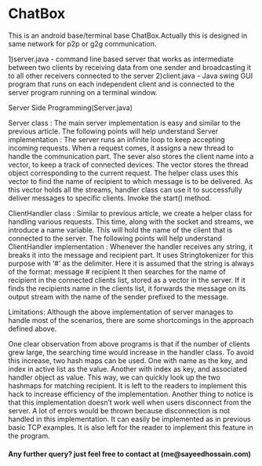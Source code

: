 # ChatBox
This is an android base/terminal base ChatBox.Actually this is designed in same network for p2p or g2g communication.

1)server.java - command line based server that works as intermediate between two clients by receiving data from one sender and broadcasting it to all other receivers connected to the server
2)client.java - Java swing GUI program that runs on each independent client and is connected to the server program running on a terminal window.

Server Side Programming(Server.java)

Server class : The main server implementation is easy and similar to the previous article. The following points will help understand Server implementation :
The server runs an infinite loop to keep accepting incoming requests.
When a request comes, it assigns a new thread to handle the communication part.
The sever also stores the client name into a vector, to keep a track of connected devices. The vector stores the thread object corresponding to the current request. The helper class uses this vector to find the name of recipient to which message is to be delivered. As this vector holds all the streams, handler class can use it to successfully deliver messages to specific clients.
Invoke the start() method.
 

ClientHandler class : Similar to previous article, we create a helper class for handling various requests. This time, along with the socket and streams, we introduce a name variable. This will hold the name of the client that is connected to the server. The following points will help understand ClientHandler implementation :
Whenever the handler receives any string, it breaks it into the message and recipient part. It uses Stringtokenizer for this purpose with ‘#’ as the delimiter. Here it is assumed that the string is always of the format:
message # recipient
It then searches for the name of recipient in the connected clients list, stored as a vector in the server. If it finds the recipients name in the clients list, it forwards the message on its output stream with the name of the sender prefixed to the message.



Limitations:
Although the above implementation of server manages to handle most of the scenarios, there are some shortcomings in the approach defined above.

One clear observation from above programs is that if the number of clients grew large, the searching time would increase in the handler class. To avoid this increase, two hash maps can be used. One with name as the key, and index in active list as the value. Another with index as key, and associated handler object as value. This way, we can quickly look up the two hashmaps for matching recipient. It is left to the readers to implement this hack to increase efficiency of the implementation.
Another thing to notice is that this implementation doesn’t work well when users disconnect from the server. A lot of errors would be thrown because disconnection is not handled in this implementation. It can easily be implemented as in previous basic TCP examples. It is also left for the reader to implement this feature in the program.

<h4>Any further query? just feel free to contact at (me@sayeedhossain.com) </h4>

